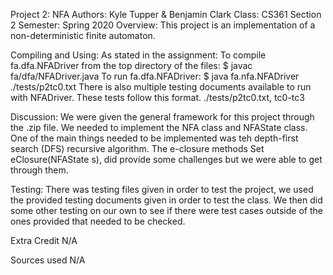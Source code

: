 Project 2: NFA
Authors: Kyle Tupper & Benjamin Clark
Class: CS361 Section 2
Semester: Spring 2020
Overview:
This project is an implementation of a non-deterministic finite automaton.

Compiling and Using:
As stated in the assignment: To compile fa.dfa.NFADriver from the top directory of the files: $ javac fa/dfa/NFADriver.java To run fa.dfa.NFADriver: $ java fa.nfa.NFADriver ./tests/p2tc0.txt There is also multiple testing documents available to run with NFADriver. These tests follow this format. ./tests/p2tc0.txt, tc0-tc3

Discussion:
We were given the general framework for this project through the .zip file. We needed to implement the NFA class and NFAState class. One of the main things needed to be implemented was teh depth-first search (DFS) recursive algorithm. The e-closure methods Set<NFAState> eClosure(NFAState s), did provide some challenges but we were able to get through them.

Testing:
There was testing files given in order to test the project, we used the provided testing documents given in order to test the class. We then did some other testing on our own to see if there were test cases outside of the ones provided that needed to be checked.

Extra Credit
N/A

Sources used
N/A
